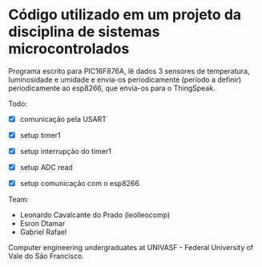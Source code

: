 # Código utilizado em um projeto da disciplina de sistemas microcontrolados

Programa escrito para PIC16F876A, lê dados 3 sensores de 
temperatura, luminosidade e umidade e envia-os periodicamente
(período a definir) periodicamente ao esp8266, que envia-os
para o ThingSpeak.

Todo:

- [x] comunicação pela USART
- [x] setup timer1
- [x] setup interrupção do timer1
- [x] setup ADC read
- [x] setup comunicação com o esp8266


Team:

* Leonardo Cavalcante do Prado (leolleocomp)
* Esron Dtamar
* Gabriel Rafael

Computer engineering undergraduates at UNIVASF - Federal
University of Vale do São Francisco.
